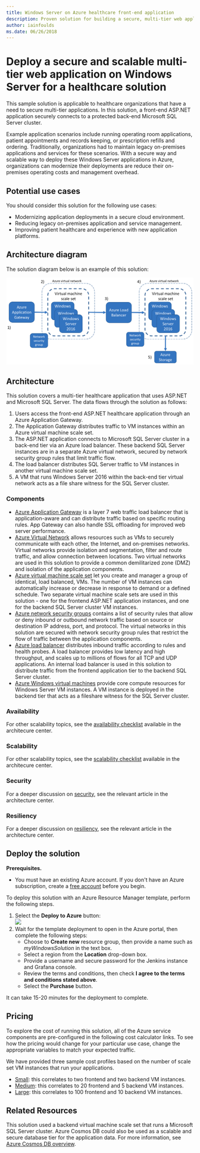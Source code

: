 ```yaml
---
title: Windows Server on Azure healthcare front-end application
description: Proven solution for building a secure, multi-tier web application with Windows Server on Azure that uses scale sets, Application Gateway, and load balancers.
author: iainfoulds
ms.date: 06/26/2018
---
```

# Deploy a secure and scalable multi-tier web application on Windows Server for a healthcare solution

This sample solution is applicable to healthcare organizations that have a need to secure multi-tier applications. In this solution, a front-end ASP.NET application securely connects to a protected back-end Microsoft SQL Server cluster.

Example application scenarios include running operating room applications, patient appointments and records keeping, or prescription refills and ordering. Traditionally, organizations had to maintain legacy on-premises applications and services for these scenarios. With a secure way and scalable way to deploy these Windows Server applications in Azure, organizations can modernize their deployments are reduce their on-premises operating costs and management overhead.

## Potential use cases

You should consider this solution for the following use cases:

* Modernizing application deployments in a secure cloud environment.
* Reducing legacy on-premises application and service management.
* Improving patient healthcare and experience with new application platforms.

## Architecture diagram

The solution diagram below is an example of this solution:

![Architecture overview of the Azure components involved in multi-tier Windows Server application for healthcare][architecture]

## Architecture

This solution covers a multi-tier healthcare application that uses ASP.NET and Microsoft SQL Server. The data flows through the solution as follows:

1. Users access the front-end ASP.NET healthcare application through an Azure Application Gateway.
2. The Application Gateway distributes traffic to VM instances within an Azure virtual machine scale set.
3. The ASP.NET application connects to Microsoft SQL Server cluster in a back-end tier via an Azure load balancer. These backend SQL Server instances are in a separate Azure virtual network, secured by network security group rules that limit traffic flow.
4. The load balancer distributes SQL Server traffic to VM instances in another virtual machine scale set.
5. A VM that runs Windows Server 2016 within the back-end tier virtual network acts as a file share witness for the SQL Server cluster.

### Components

* [Azure Application Gateway][appgateway-docs] is a layer 7 web traffic load balancer that is application-aware and can distribute traffic based on specific routing rules. App Gateway can also handle SSL offloading for improved web server performance.
* [Azure Virtual Network][vnet-docs] allows resources such as VMs to securely communicate with each other, the Internet, and on-premises networks. Virtual networks provide isolation and segmentation, filter and route traffic, and allow connection between locations. Two virtual networks are used in this solution to provide a common demilitarized zone (DMZ) and isolation of the application components.
* [Azure virtual machine scale set][scaleset-docs] let you create and manager a group of identical, load balanced, VMs. The number of VM instances can automatically increase or decrease in response to demand or a defined schedule. Two separate virtual machine scale sets are used in this solution - one for the frontend ASP.NET application instances, and one for the backend SQL Server cluster VM instances.
* [Azure network security groups][nsg-docs] contains a list of security rules that allow or deny inbound or outbound network traffic based on source or destination IP address, port, and protocol. The virtual networks in this solution are secured with network security group rules that restrict the flow of traffic between the application components.
* [Azure load balancer][loadbalancer-docs] distributes inbound traffic according to rules and health probes. A load balancer provides low latency and high throughput, and scales up to millions of flows for all TCP and UDP applications. An internal load balancer is used in this solution to distribute traffic from the frontend application tier to the backend SQL Server cluster.
* [Azure Windows virtual machines][vm-docs] provide core compute resources for Windows Server VM instances. A VM instance is deployed in the backend tier that acts as a fileshare witness for the SQL Server cluster.

### Availability

For other scalability topics, see the [availability checklist][availability] available in the architecure center.

### Scalability

For other scalability topics, see the [scalability checklist][scalability] available in the architecure center.

### Security

For a deeper discussion on [security][], see the relevant article in the architecture center.

### Resiliency

For a deeper discussion on [resiliency][], see the relevant article in the architecture center.

## Deploy the solution

**Prerequisites.**

* You must have an existing Azure account. If you don't have an Azure subscription, create a [free account](https://azure.microsoft.com/free/?WT.mc_id=A261C142F) before you begin.

To deploy this solution with an Azure Resource Manager template, perform the following steps.

1. Select the **Deploy to Azure** button:<br><a href="https://portal.azure.com/#create/Microsoft.Template/uri/https%3A%2F%2Fraw.githubusercontent.com%2Fiainfoulds%2Farchitecture-center%2Fwindowsserver%2Fdocs%2Fsample-solutions%2Fwindows-server%2Ftemplates%2Fhealthcare-multitier-app%2Fazuredeploy.json" target="_blank"><img src="http://azuredeploy.net/deploybutton.png"/></a>
2. Wait for the template deployment to open in the Azure portal, then complete the following steps:
   * Choose to **Create new** resource group, then provide a name such as *myWindowsSolution* in the text box.
   * Select a region from the **Location** drop-down box.
   * Provide a username and secure password for the Jenkins instance and Grafana console.
   * Review the terms and conditions, then check **I agree to the terms and conditions stated above**.
   * Select the **Purchase** button.

It can take 15-20 minutes for the deployment to complete.

## Pricing

To explore the cost of running this solution, all of the Azure service components are pre-configured in the following cost calculator links.  To see how the pricing would change for your particular use case, change the appropriate variables to match your expected traffic.

We have provided three sample cost profiles based on the number of scale set VM instances that run your applications.

* [Small][small-pricing]: this correlates to two frontend and two backend VM instances.
* [Medium][medium-pricing]: this correlates to 20 frontend and 5 backend VM instances.
* [Large][large-pricing]: this correlates to 100 frontend and 10 backend VM instances.

## Related Resources

This solution used a backend virtual machine scale set that runs a Microsoft SQL Server cluster. Azure Cosmos DB could also be used as a scalable and secure database tier for the application data. For more information, see [Azure Cosmos DB overview][azurecosmosdb-docs].

<!-- links -->
[appgateway-docs]: /azure/application-gateway/overview
[architecture]: ./media/healthcare-multitier-app/architecture-healthcare-multitier-app.png
[autoscaling]: ../../best-practices/auto-scaling.md
[availability]: ../../checklist/availability.md
[azurecosmosdb-docs]: /azure/cosmos-db/introduction
[loadbalancer-docs]: /azure/load-balancer/load-balancer-overview
[nsg-docs]: /azure/virtual-network/security-overview
[resiliency]: ../../resiliency/index.md
[security]: ../../patterns/category/security.md
[scalability]: ../../checklist/scalability.md
[scaleset-docs]: /azure/virtual-machine-scale-sets/overview
[vm-docs]: /azure/virtual-machines/windows/overview
[vnet-docs]: /azure/virtual-network/virtual-networks-overview

[small-pricing]: https://azure.com/e/841f0a75b1ea4802ba1ac8f7918a71e7
[medium-pricing]: https://azure.com/e/eea0e6d79b4e45618a96d33383ec77ba
[large-pricing]: https://azure.com/e/3faab662c54c473da55a1e93a27e0e64